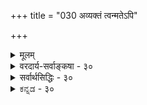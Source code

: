 +++
title = "030 अव्यक्तं त्वन्मतेऽपि"

+++
<details><summary>मूलम्</summary>

अव्यक्तं त्वन्मतेऽपि ह्यनवयवमथाप्येतदंशा विकारास्ते चान्योन्यं विचित्राः पुनरपि विलयं तत्र तत्त्वेन यान्ति ।  
इत्थं ब्रह्मापि जीवः परिणमति विहृत्यर्थमित्यप्यसारं स्वानर्थैकप्रवृत्तेः प्रसजति च तदा सर्वशास्त्रोपघातः ॥ ३० ॥
</details>

<details><summary>वरदार्य-सर्वाङ्कषा - ३०</summary>

I 

स्वरूपपरिणामवादमेव प्राचीनं परिष्कर्तुं प्रयतमानस्य पक्षमनूद्य निराकरोति - अव्यक्तमित्यादिना । **त्वन्मतेऽपि** = विशिष्टपरिणामवादिनस्तव मतेऽपि **अव्यक्तम्** = प्रकृतितत्त्वम् अनवयवं **हि** = निरवयवमित्यत्र न हि विवादः । सांख्यानां प्रकृतिः त्रिगुणात्मिका, स्वतन्त्रा च । सिद्धान्ते तु त्रिगुणाश्रया ब्रह्माधीना च । इतरत्सर्वं नित्यत्वनिरवयवत्वादिकं हि समानम् । सांख्यमते प्रकृतेर्गुणत्रयात्मकत्वात्सा सावयवेति केचन मन्येरन् । न तत्समीचीनम् । यतः प्रकृतिः तदेकदेशेन केवलसत्त्वेन वा, रजसा वा, तमसा वा न परिणमते, किन्तु - तावत्संघातरूपा प्रकृतिरेव महदादिरूपेण परिणमते । अतो त्रिगुणात्मकमेव द्रव्यमेकम्, गुणगुणि- 

176. 

439 

इत्थं ब्रह्मापि जीवः परिणमति विहृत्यर्थमित्यप्यसारं 

स्वानर्थैकप्रवृत्तेः; प्रसजति च तदा सर्वशास्त्रोपघातः ॥30॥ 

[भास्करमतपरीक्षा ] 

ब्रह्मैवोपाधिभिन्नं भजति बहुविधां संसृतिं, सोऽप्यनादिः 

तस्मान्नात्यन्तभिन्नो जड इति तु मते दुःखमद्वारकं स्यात् । 





भेदानङ्गीकारात्तथोच्यते । **अथापि** = एवं सत्यपि अनेन वक्ष्यमाणार्थस्याविरोधः सूच्यते । विकाराः महदादयस्तत्परिणामभूताः **तदंशाः** = प्रकृत्येकदेशरूपा एव । न हि प्रकृतिस्संपूर्णा महद्रूपेण परिणमते; तथा सति प्रकृतिरेव न शिष्येत । न चेष्टापत्तिश्शङ्कया, अन्तिमतत्त्वस्यैकस्यैव परिशेषप्रसङ्गात् । एवञ्च प्रकृतितत्त्वस्य निरंशत्वेऽपि, अंशत एव परिणामो वाच्यः । **च** = अपि च **ते** = प्रकृतिविकारभूताः जगति वर्तमानाः सर्वे पदार्थाः **अन्योन्यम्** = परस्परं **विचित्राः** = विलक्षणाः । पुनरपि ते **तत्र** = प्रलयकाले ते पदार्थाः प्रकृतावेव **तत्त्वेन** = वस्तुत एव, न तु कल्पिततया **विलयम्** = अन्ते लयम् **यान्ति** = प्राप्नुवन्ति । **इत्थं** = एवमेव **ब्रह्मापि** = परब्रह्मापि **विहृत्यर्थम्** = **विहारार्थम्** = लीलारसानुभवाय **जीवः** = जीवरूपः **परिणमति** = परिणामं प्राप्नोति **इत्यपि** = एवं वर्णनमपि **असारम्** = प्रतिष्ठितं न भवेत् । कुतः ? स्वानर्थैक- **प्रवृत्तेः** = स्वसङ्कटार्थमेव जगत्सृष्टौ ब्रह्मणः प्रवृत्तेरापत्तेः । तत्सहनशक्तिस्तस्य वर्तत इति नायं दोष इत्यत्र - तदा स्वदुःखार्थमेव बुद्धिपूर्वकप्रवृत्त्या सर्वशास्त्रोपघातश्च **प्रसजति** = सकलशास्त्रविरोधापत्तिः॥ 

प्रकृतित्वे ते 

अयमाशयः - युक्तिस्तु समीचीनैव । परन्तु 'त्वन्मतेऽपि' इत्युक्तं तु न युक्तम्, यतस्सिद्धान्ते जडायाः प्रकृतेः स्वतःपरिणामो नाङ्गीक्रियते, किन्तु ब्रह्मशरीरभूतायास्तस्याः शरीरिणः परमात्मनः संकल्पादेव परिणामः । अतो हेयप्रत्यनीककल्याणैकतानस्वरूपस्य निर्विकारस्य परमपुरुषार्थरूपस्य ब्रह्मणः स्वरूपपरिणामिन्याः जडायाः प्रकृतेस्तुलनं सर्वथानुचितमित्याशयः ॥ 

यथैव वृक्षरूपेण बीजं विकसति स्वयम् । पत्रपुष्पफलाद्यंशैरसंकीर्णं स्वतो भवेत् ॥ तथैव बीजं जगतो ब्रह्माप्यद्भुतशक्तिकम् । नानारूपमसंकीर्णं चित्रं विकसति स्वयम् ॥ सैषैवाद्भुतशक्तिस्तु मायेति परिकीर्तिता । स मायी सृजते विश्वमिति वक्ति श्रुतिः स्वयम् ॥ 

एवञ्च ब्रह्मापि लीलार्थं चिदचिदीश्वररूपेण परिणमत इत्यङ्गीकारे कानुपपत्तिः ? यदि 'परिणमते ' इति पदे न समाधानम्, तर्हि 'विकसति' इति कथ्यताम् । अथवा विवर्तत इत्युच्यताम् ॥ 

सर्वे शब्देन तृप्यन्ति, शब्देनैव द्विषन्ति च । अर्थतत्त्वं न जानन्ति पण्डितप्रवरा अपि ॥ गुणदोषादिकं सर्वं पश्यन्ति स्वस्वभावतः । सृष्टिविज्ञानरीत्या तु द्रष्टव्यं तद्विवेकिभिः ॥ ३० ॥
</details>

<details><summary>सर्वार्थसिद्धिः - ३०</summary>

अव्यक्तं त्वन्मतेऽपि ह्यनवयवभथाप्येतदंशा विकारा-  
स्ते चान्योन्यं विचित्राः पुनरपि विलयं तत्र तत्त्वेन यान्ति ।  
इत्थं ब्रह्मापि जीवः परिणमति विहृत्यर्थमित्यप्यसारं  
स्वानर्थैकप्रवृत्तेः प्रसजति च तदा सर्वशास्त्रोपघातः ॥ ३० ॥  
अन्ये तु भेदाभेदिन आहुः -निष्कलचिदानन्दजलनिधिरपारस्वानन्दानुभवप्रीतिजनितनानाविकार एव स्वल्पमंशं जडरूपं संकल्प्य तमेवाजडेन चिदंशान्तरेण संयोज्यानन्तविचित्रसुखदुःखानुभवभागिनं कृत्वा तद्दर्शनेन प्रीयत इति । यथोक्तम् - 'त्वं चिन्महोदधिरणुं तव बिन्दुमेकं कृत्वा जडं तमजडेन नियोज्य' इत्यादि । दृश्यन्ते जगति कतिचिदात्मपीडावहां क्रीडां सादरमनुतिष्ठन्तः । अन्यथा कथमवतारेषु तादृशा विहाराः, कथं च स्वेच्छया कर्मफलान्यनुभवेदिति । एतदनुभाषते - अव्यक्तमिति ॥ तदिदमसमञ्जवृत्तान्तादप्यधिकं जुगुप्सनीयतममित्याह - असारमिति । अव्यक्तनिदर्शनमिह मन्दप्रलोभनमिति कृत्वा तद्दूषयितुं परोक्तक्रियामेव हेतुमाह - स्वानर्थेति । अयं भावः - यद्यपि दुःखप्रायेषूपायेषु प्रभूतसुखार्थिनः प्रवर्तन्ते, यद्यपि 'भ्रान्तिज्ञानवतां पुंसां प्रहारोऽपि सुखायत' इत्यादिन्यायेन बालिशैस्ताडनादिभिः क्रीडारस उपादीयते । तथाऽपि सर्वज्ञस्य सर्वशक्तेः स्वदुःखलवोत्पादनमपि न युक्तम्, किं पुनरनन्तजीवात्मभावेन दुर्विषह -दुःखोत्पादनम्? अतः क्रीडारस[कणिका]कारणिका सत्यपि निरवधिकस्वानर्थनिमित्तनिर्मितेति, अत्र स्वानर्थैकप्रवृत्त ईश्वरः स्यात् । अवतारवृत्तान्ताः शैलूषन्यायेन निरूढा इति । अस्मन्मते तु विशेषणगता दोषा न विशेष्यं स्पृशन्ति, ऐक्यभेदाभेदानङ्गीकारात्, अकर्मवश्ये संसर्गजदोषाणामसंभवाच्चेति ॥ ३० ॥ इति ब्रह्मणः स्वलीलार्थं जीवादिपरिणामवादभङ्गः ॥
</details>


<details><summary>ಕನ್ನಡ - ३०</summary>

प्राचीनर स्वरूप परिणामवादवन्नु अनुवादमाडि निरसन माडु तारॆ 

इन्मतेs पि अव्यक्तं हि अनवयव-निम्म मतदल्लू प्रकृति निरवयव द्रव्यवष्टॆ ! अथापि एतदंशाः विकाराः आदरू अदर एकदेशदिन्द महदादि पृथिव्यन्तवागि अनेकपरिणामगळु आगुत्तवॆ. ते च अन्यून्यं विचित्राः पुनरपि तत्र तत्त्वन विलयं या 

206 

- 176- [भास्कर सम्मत उपाधि परिणाम वादद निरसनॆ] ब्रह्मपोपाधिभिन्न भजति बहुविधां संस्कृतिं सोsप्यनादि... तस्मानात्यनभिन्नो जड इति तु मते दुःखमद्वारकं स्यात् । परस्पर विचित्रवाद अवुगळु कॊनॆयल्लि आ प्रकृतियल्ले लयवागुत्तवॆ. इत्थम्ब्रह्मापि विहृत्यर्थं जीवः परिणमति-हीगॆये ब्रह्मवू सह लीलारसानुभवक्कागि जीवरूपवागि परिणमिसुत्तदॆ. 

इत्यपि स्थानर्थक प्रवृत्तेः असारं ऎम्बुदू सह ब्रह्म तन्न अनन्त कष्टगळिगॆ ताने प्रवृत्तिसुत्तदॆ ऎन्दागुवुदरिन्द युक्तवल्ल. इदरिन्द, तदा सर्वशास्त्रपघातक्कॆ प्रसजति-आग परमात्मनिगॆ सकलदोषाकरत्व बरुवुदरिन्द ऎल्ल शास्त्रगळ विरोध प्राप्तवागुत्तदॆ. 

प्रकृति महदादिरूपदिन्द परिणमिसुवाग सम्पूर्णवागि परिणमि सुवुदॆ? एकदेशदिन्द परिणमिसुवुदॆ? सम्पूर्णवागि परिणमिसिबिट्टरॆ हीगॆ मुन्दु मुन्दिन तत्त्व हुट्टुत्ता हिन्दिन तत्त्ववॆल्ला उळियदे होगि कॊनॆय तत्त्ववाद पृथिविमात्र उळियबेकागुत्तदॆ. इदु सर्व प्रमाण विरुद्ध. एकदेशदिन्द परिणमिसुत्तदॆ ऎम्ब ऎरडनॆय पक्षदल्लि प्रकृति सांश पदार्थवागबेकागुत्तदॆ. इदुवू यारिगू सम्मतवल्ल. प्रकृति निरंश पदार्थवादरू एकदेशदिन्दले परिणमिसुत्तदॆ ऎन्दे ऒप्पुवरु. ऎल्ला प्रकृतिय परिणामवादरू जगत्तिन वैचित्रवू तप्पिल्ल. इदरन्तॆ ब्रह्मवे जगद्रूपदल्लि परिणमिसुत्तदॆ ऎम्बुदु पूर्वपक्ष. 

हीगादरॆ परब्रह्म प्रकृतियन्तॆ विकारशीलवॆन्दागुत्तदॆ. ब्रह्म निर्विकार, निरवद्यवाद्दरिन्द इदु सरियल्ल ऎम्बुदु सिद्धान्ह ॥ ३० ।

</details>



